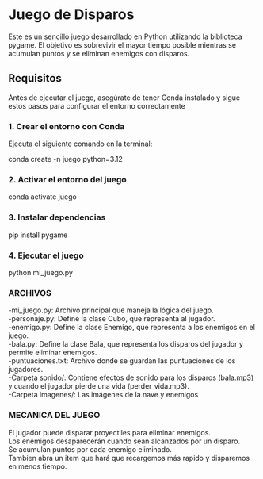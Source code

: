 # Juego de Disparos

Este es un sencillo juego desarrollado en Python utilizando la biblioteca pygame.
El objetivo es sobrevivir el mayor tiempo posible mientras se acumulan puntos y se eliminan enemigos con disparos.

## Requisitos

Antes de ejecutar el juego, asegúrate de tener Conda instalado y sigue estos pasos para configurar el entorno correctamente

### 1. Crear el entorno con Conda

Ejecuta el siguiente comando en la terminal:


conda create -n juego python=3.12

### 2. Activar el entorno del juego

conda activate juego

### 3. Instalar dependencias

pip install pygame

### 4. Ejecutar el juego

python mi_juego.py



### ARCHIVOS
-mi_juego.py: Archivo principal que maneja la lógica del juego.  
-personaje.py: Define la clase Cubo, que representa al jugador.  
-enemigo.py: Define la clase Enemigo, que representa a los enemigos en el juego.  
-bala.py: Define la clase Bala, que representa los disparos del jugador y permite eliminar enemigos.  
-puntuaciones.txt: Archivo donde se guardan las puntuaciones de los jugadores.  
-Carpeta sonido/: Contiene efectos de sonido para los disparos (bala.mp3) y cuando el jugador pierde una vida (perder_vida.mp3).  
-Carpeta imagenes/: Las imágenes de la nave y enemigos  

### MECANICA DEL JUEGO
El jugador puede disparar proyectiles para eliminar enemigos.  
Los enemigos desaparecerán cuando sean alcanzados por un disparo.  
Se acumulan puntos por cada enemigo eliminado.  
Tambien abra un item que hará que recargemos más rapido y disparemos en menos tiempo.  
